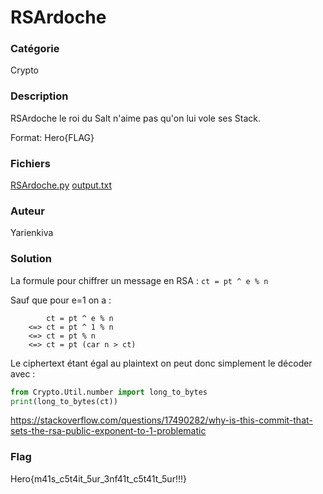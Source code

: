 # RSArdoche

### Catégorie

Crypto

### Description

RSArdoche le roi du Salt n'aime pas qu'on lui vole ses Stack.

Format: Hero{FLAG}

### Fichiers

[RSArdoche.py](RSArdoche.py)
[output.txt](output.txt)

### Auteur

Yarienkiva

### Solution

La formule pour chiffrer un message en RSA : `ct = pt ^ e % n`

Sauf que pour e=1 on a :
```
        ct = pt ^ e % n
    <=> ct = pt ^ 1 % n
    <=> ct = pt % n
    <=> ct = pt (car n > ct)
```

Le ciphertext étant égal au plaintext on peut donc simplement le décoder avec : 
```python
from Crypto.Util.number import long_to_bytes
print(long_to_bytes(ct))
```
https://stackoverflow.com/questions/17490282/why-is-this-commit-that-sets-the-rsa-public-exponent-to-1-problematic


### Flag

Hero{m41s_c5t4it_5ur_3nf41t_c5t41t_5ur!!!}
